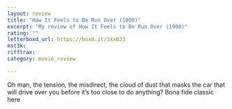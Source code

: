 ```yaml
---
layout: review
title: "How It Feels to Be Run Over (1900)"
excerpt: "My review of How It Feels to Be Run Over (1900)"
rating: ""
letterboxd_url: https://boxd.it/3XxB33
mst3k: 
rifftrax: 
category: movie_review

---
```


Oh man, the tension, the misdirect, the cloud of dust that masks the car that will drive over you before it’s too close to do anything? Bona fide classic here